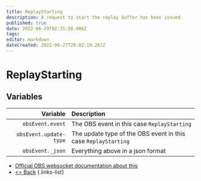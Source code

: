 ```yaml
---
title: ReplayStarting
description: A request to start the replay buffer has been issued.
published: true
date: 2022-06-29T02:31:50.986Z
tags:
editor: markdown
dateCreated: 2022-06-27T20:02:19.267Z
---
```


# ReplayStarting

## Variables

|               Variable | Description                                                    |
| ----------------------:|:-------------------------------------------------------------- |
|       `obsEvent.event` | The OBS event in this case `ReplayStarting`                    |
| `obsEvent.update-type` | The update type of the OBS event in this case `ReplayStarting` |
|       `obsEvent._json` | Everything above in a json format                              |

* [Official OBS websocket documentation about this](https://github.com/obsproject/obs-websocket/blob/4.x-current/docs/generated/protocol.md#replaystarting)
* [<= Back](/en/Integrations/OBS/Events)
{.links-list}
